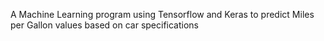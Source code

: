 A Machine Learning program using Tensorflow and Keras to predict Miles per Gallon values based on car specifications
